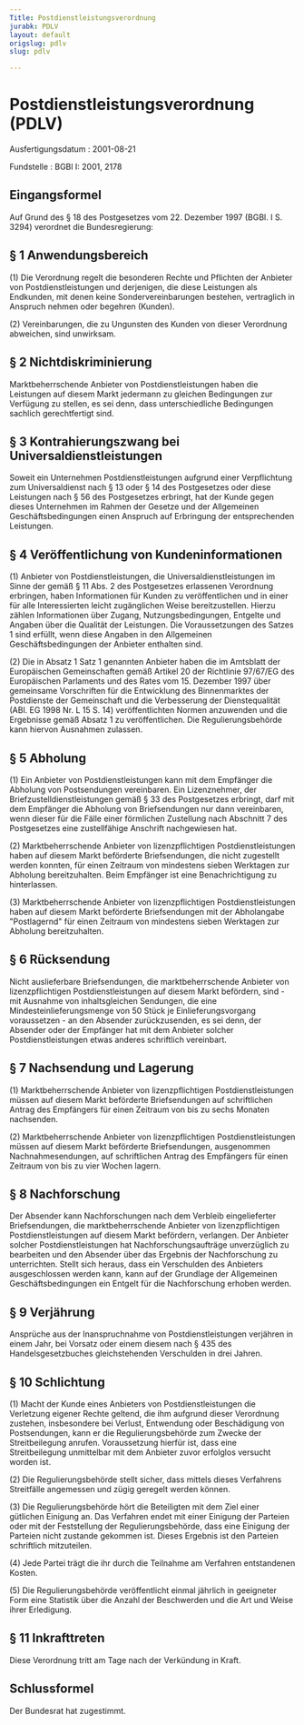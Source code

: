 ```yaml
---
Title: Postdienstleistungsverordnung
jurabk: PDLV
layout: default
origslug: pdlv
slug: pdlv

---
```


# Postdienstleistungsverordnung (PDLV)

Ausfertigungsdatum
:   2001-08-21

Fundstelle
:   BGBl I: 2001, 2178



## Eingangsformel

Auf Grund des § 18 des Postgesetzes vom 22. Dezember 1997 (BGBl. I S.
3294) verordnet die Bundesregierung:


## § 1 Anwendungsbereich

(1) Die Verordnung regelt die besonderen Rechte und Pflichten der
Anbieter von Postdienstleistungen und derjenigen, die diese Leistungen
als Endkunden, mit denen keine Sondervereinbarungen bestehen,
vertraglich in Anspruch nehmen oder begehren (Kunden).

(2) Vereinbarungen, die zu Ungunsten des Kunden von dieser Verordnung
abweichen, sind unwirksam.


## § 2 Nichtdiskriminierung

Marktbeherrschende Anbieter von Postdienstleistungen haben die
Leistungen auf diesem Markt jedermann zu gleichen Bedingungen zur
Verfügung zu stellen, es sei denn, dass unterschiedliche Bedingungen
sachlich gerechtfertigt sind.


## § 3 Kontrahierungszwang bei Universaldienstleistungen

Soweit ein Unternehmen Postdienstleistungen aufgrund einer
Verpflichtung zum Universaldienst nach § 13 oder § 14 des Postgesetzes
oder diese Leistungen nach § 56 des Postgesetzes erbringt, hat der
Kunde gegen dieses Unternehmen im Rahmen der Gesetze und der
Allgemeinen Geschäftsbedingungen einen Anspruch auf Erbringung der
entsprechenden Leistungen.


## § 4 Veröffentlichung von Kundeninformationen

(1) Anbieter von Postdienstleistungen, die Universaldienstleistungen
im Sinne der gemäß § 11 Abs. 2 des Postgesetzes erlassenen Verordnung
erbringen, haben Informationen für Kunden zu veröffentlichen und in
einer für alle Interessierten leicht zugänglichen Weise
bereitzustellen. Hierzu zählen Informationen über Zugang,
Nutzungsbedingungen, Entgelte und Angaben über die Qualität der
Leistungen. Die Voraussetzungen des Satzes 1 sind erfüllt, wenn diese
Angaben in den Allgemeinen Geschäftsbedingungen der Anbieter enthalten
sind.

(2) Die in Absatz 1 Satz 1 genannten Anbieter haben die im Amtsblatt
der Europäischen Gemeinschaften gemäß Artikel 20 der Richtlinie
97/67/EG des Europäischen Parlaments und des Rates vom 15. Dezember
1997 über gemeinsame Vorschriften für die Entwicklung des
Binnenmarktes der Postdienste der Gemeinschaft und die Verbesserung
der Dienstequalität (ABl. EG 1998 Nr. L 15 S. 14) veröffentlichten
Normen anzuwenden und die Ergebnisse gemäß Absatz 1 zu
veröffentlichen. Die Regulierungsbehörde kann hiervon Ausnahmen
zulassen.


## § 5 Abholung

(1) Ein Anbieter von Postdienstleistungen kann mit dem Empfänger die
Abholung von Postsendungen vereinbaren. Ein Lizenznehmer, der
Briefzustelldienstleistungen gemäß § 33 des Postgesetzes erbringt,
darf mit dem Empfänger die Abholung von Briefsendungen nur dann
vereinbaren, wenn dieser für die Fälle einer förmlichen Zustellung
nach Abschnitt 7 des Postgesetzes eine zustellfähige Anschrift
nachgewiesen hat.

(2) Marktbeherrschende Anbieter von lizenzpflichtigen
Postdienstleistungen haben auf diesem Markt beförderte Briefsendungen,
die nicht zugestellt werden konnten, für einen Zeitraum von mindestens
sieben Werktagen zur Abholung bereitzuhalten. Beim Empfänger ist eine
Benachrichtigung zu hinterlassen.

(3) Marktbeherrschende Anbieter von lizenzpflichtigen
Postdienstleistungen haben auf diesem Markt beförderte Briefsendungen
mit der Abholangabe "Postlagernd" für einen Zeitraum von mindestens
sieben Werktagen zur Abholung bereitzuhalten.


## § 6 Rücksendung

Nicht auslieferbare Briefsendungen, die marktbeherrschende Anbieter
von lizenzpflichtigen Postdienstleistungen auf diesem Markt befördern,
sind - mit Ausnahme von inhaltsgleichen Sendungen, die eine
Mindesteinlieferungsmenge von 50 Stück je Einlieferungsvorgang
voraussetzen - an den Absender zurückzusenden, es sei denn, der
Absender oder der Empfänger hat mit dem Anbieter solcher
Postdienstleistungen etwas anderes schriftlich vereinbart.


## § 7 Nachsendung und Lagerung

(1) Marktbeherrschende Anbieter von lizenzpflichtigen
Postdienstleistungen müssen auf diesem Markt beförderte Briefsendungen
auf schriftlichen Antrag des Empfängers für einen Zeitraum von bis zu
sechs Monaten nachsenden.

(2) Marktbeherrschende Anbieter von lizenzpflichtigen
Postdienstleistungen müssen auf diesem Markt beförderte
Briefsendungen, ausgenommen Nachnahmesendungen, auf schriftlichen
Antrag des Empfängers für einen Zeitraum von bis zu vier Wochen
lagern.


## § 8 Nachforschung

Der Absender kann Nachforschungen nach dem Verbleib eingelieferter
Briefsendungen, die marktbeherrschende Anbieter von lizenzpflichtigen
Postdienstleistungen auf diesem Markt befördern, verlangen. Der
Anbieter solcher Postdienstleistungen hat Nachforschungsaufträge
unverzüglich zu bearbeiten und den Absender über das Ergebnis der
Nachforschung zu unterrichten. Stellt sich heraus, dass ein
Verschulden des Anbieters ausgeschlossen werden kann, kann auf der
Grundlage der Allgemeinen Geschäftsbedingungen ein Entgelt für die
Nachforschung erhoben werden.


## § 9 Verjährung

Ansprüche aus der Inanspruchnahme von Postdienstleistungen verjähren
in einem Jahr, bei Vorsatz oder einem diesem nach § 435 des
Handelsgesetzbuches gleichstehenden Verschulden in drei Jahren.


## § 10 Schlichtung

(1) Macht der Kunde eines Anbieters von Postdienstleistungen die
Verletzung eigener Rechte geltend, die ihm aufgrund dieser Verordnung
zustehen, insbesondere bei Verlust, Entwendung oder Beschädigung von
Postsendungen, kann er die Regulierungsbehörde zum Zwecke der
Streitbeilegung anrufen. Voraussetzung hierfür ist, dass eine
Streitbeilegung unmittelbar mit dem Anbieter zuvor erfolglos versucht
worden ist.

(2) Die Regulierungsbehörde stellt sicher, dass mittels dieses
Verfahrens Streitfälle angemessen und zügig geregelt werden können.

(3) Die Regulierungsbehörde hört die Beteiligten mit dem Ziel einer
gütlichen Einigung an. Das Verfahren endet mit einer Einigung der
Parteien oder mit der Feststellung der Regulierungsbehörde, dass eine
Einigung der Parteien nicht zustande gekommen ist. Dieses Ergebnis ist
den Parteien schriftlich mitzuteilen.

(4) Jede Partei trägt die ihr durch die Teilnahme am Verfahren
entstandenen Kosten.

(5) Die Regulierungsbehörde veröffentlicht einmal jährlich in
geeigneter Form eine Statistik über die Anzahl der Beschwerden und die
Art und Weise ihrer Erledigung.


## § 11 Inkrafttreten

Diese Verordnung tritt am Tage nach der Verkündung in Kraft.


## Schlussformel

Der Bundesrat hat zugestimmt.

